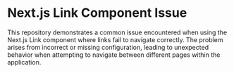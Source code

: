 # Next.js Link Component Issue

This repository demonstrates a common issue encountered when using the Next.js Link component where links fail to navigate correctly. The problem arises from incorrect or missing configuration, leading to unexpected behavior when attempting to navigate between different pages within the application.